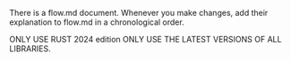 There is a flow.md document. Whenever you make changes, add their explanation to flow.md in a chronological order.

ONLY USE RUST 2024 edition
ONLY USE THE LATEST VERSIONS OF ALL LIBRARIES.
